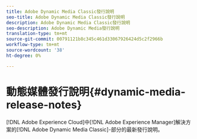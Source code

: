 ```yaml
---
title: Adobe Dynamic Media Classic發行說明
seo-title: Adobe Dynamic Media Classic發行說明
description: Adobe Dynamic Media Classic發行說明
seo-description: Adobe Dynamic Media發行說明
translation-type: tm+mt
source-git-commit: 00791121b8c345c461d33067926424d5c2f2966b
workflow-type: tm+mt
source-wordcount: '38'
ht-degree: 0%

---
```



# 動態媒體發行說明{#dynamic-media-release-notes}

[!DNL Adobe Experience Cloud]中[!DNL Adobe Experience Manager]解決方案的[!DNL Adobe Dynamic Media Classic]-部分的最新發行說明。